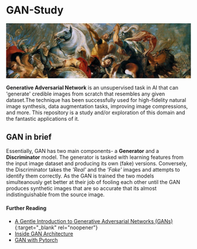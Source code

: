 # GAN-Study

![alt text](cover.jpg)

**Generative Adversarial Network** is an unsupervised task in AI that can 'generate' credible images from scratch that resembles any given dataset.The technique has been successfully used for high-fidelity natural image synthesis, data augmentation tasks, improving image compressions, and more. This repository is a study and/or exploration of this domain and the fantastic applications of it.

## GAN in brief
Essentially, GAN has two main components- a **Generator** and a **Discriminator** model. The generator is tasked with learning features from the input image dataset and producing its own (fake) versions. Conversely, the Discriminator takes the *'Real'* and the *'Fake'* images and attempts to identify them correctly. As the GAN is trained the two models simulteanously get better at their job of fooling each other until the GAN produces synthetic images that are so accurate that its almost indistinguishable from the source image.

#### Further Reading
- [A Gentle Introduction to Generative Adversarial Networks (GANs)](https://machinelearningmastery.com/what-are-generative-adversarial-networks-gans/){:target="_blank" rel="noopener"}
- [Inside GAN Architecture](https://medium.com/@Packt_Pub/inside-the-generative-adversarial-networks-gan-architecture-2435afbd6b3b)
- [GAN with Pytorch](https://towardsdatascience.com/getting-started-with-gans-using-pytorch-78e7c22a14a5)
